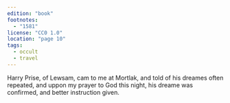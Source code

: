 ```yaml
---
edition: "book"
footnotes:
  - "1581"
license: "CC0 1.0"
location: "page 10"
tags:
  - occult
  - travel
---
```

Harry Prise, of
Lewsam, cam to me at Mortlak, and told of his dreames often
repeated, and uppon my prayer to God this night, his dreame was
confirmed, and better instruction given.
